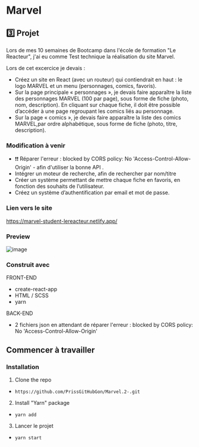 # Marvel
## 3️⃣ Projet
Lors de mes 10 semaines de Bootcamp dans l'école de formation "Le Reacteur", j'ai eu comme Test technique  la réalisation du site Marvel.

Lors de cet excercice je devais : 
* Créez un site en React (avec un routeur) qui contiendrait en haut : le logo MARVEL et un menu (personnages, comics, favoris).
* Sur la page principale « personnages », je devais faire apparaître la liste des personnages MARVEL (100 par page), sous forme de fiche (photo, nom, description). En cliquant sur chaque fiche, il doit être possible d’accéder à une page regroupant les comics liés au personnage.
* Sur la page « comics », je devais faire apparaître la liste des comics MARVEL,par ordre alphabétique, sous forme de fiche (photo, titre, description).

### Modification à venir

*  ❗❗ Réparer l'erreur : blocked by CORS policy: No 'Access-Control-Allow-Origin' - afin d'utiliser la bonne API .
* Intégrer un moteur de recherche, afin de rechercher par nom/titre
* Créer un système permettant de mettre chaque fiche en favoris, en fonction des souhaits de l’utilisateur.
* Créez un système d’authentification par email et mot de passe.


### Lien vers le site

https://marvel-student-lereacteur.netlify.app/

### Preview

![image](https://user-images.githubusercontent.com/87413559/188663469-15a7f93b-014c-408d-84c0-3936c8993ff5.png)



### Construit avec

FRONT-END

* create-react-app
* HTML / SCSS
* yarn

BACK-END

* 2 fichiers json en attendant de réparer l'erreur : blocked by CORS policy: No 'Access-Control-Allow-Origin'


## Commencer à travailler

### Installation

1. Clone the repo
* ``https://github.com/PrissGitHubGon/Marvel.2-.git``
2. Install "Yarn" package
* ``yarn add``
3. Lancer le projet
* ``yarn start``

